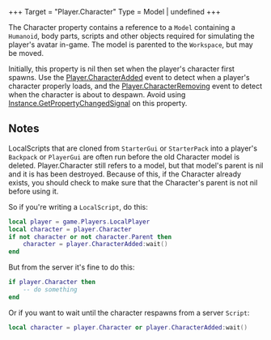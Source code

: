 +++
Target = "Player.Character"
Type = Model | undefined
+++

The Character property contains a reference to a `Model` containing a `Humanoid`, body parts, scripts and other objects required for simulating the player's avatar in-game. The model is parented to the `Workspace`, but may be moved.Initially, this property is nil then set when the player's character first spawns. Use the [Player.CharacterAdded](https://developer.roblox.com/api-reference/event/Player/CharacterAdded) event to detect when a player's character properly loads, and the [Player.CharacterRemoving](https://developer.roblox.com/api-reference/event/Player/CharacterRemoving) event to detect when the character is about to despawn. Avoid using [Instance.GetPropertyChangedSignal](https://developer.roblox.com/api-reference/function/Instance/GetPropertyChangedSignal) on this property.## NotesLocalScripts that are cloned from `StarterGui` or `StarterPack` into a player's `Backpack` or `PlayerGui` are often run before the old Character model is deleted. Player.Character still refers to a model, but that model's parent is nil and it is has been destroyed. Because of this, if the Character already exists, you should check to make sure that the Character's parent is not nil before using it.So if you're writing a `LocalScript`, do this:```lualocal player = game.Players.LocalPlayerlocal character = player.Characterif not character or not character.Parent then	character = player.CharacterAdded:wait()end```But from the server it's fine to do this:```luaif player.Character then	-- do somethingend```Or if you want to wait until the character respawns from a server `Script`:```lualocal character = player.Character or player.CharacterAdded:wait()```